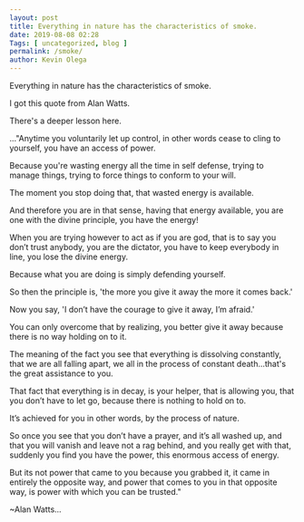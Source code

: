 ```yaml
--- 
layout: post 
title: Everything in nature has the characteristics of smoke. 
date: 2019-08-08 02:28
Tags: [ uncategorized, blog ]
permalink: /smoke/ 
author: Kevin Olega 
--- 
```

Everything in nature has the characteristics of smoke. 

I got this quote from Alan Watts.

There's a deeper lesson here.

..."Anytime you voluntarily let up control, in other words cease to cling to yourself, you have an access of power. 

Because you're wasting energy all the time in self defense, trying to manage things, trying to force things to conform to your will. 

The moment you stop doing that, that wasted energy is available. 

And therefore you are in that sense, having that energy available, you are one with the divine principle, you have the energy! 

When you are trying however to act as if you are god, that is to say you don’t trust anybody, you are the dictator, you have to keep everybody in line, you lose the divine energy. 

Because what you are doing is simply defending yourself.

So then the principle is, 'the more you give it away the more it comes back.' 

Now you say, 'I don’t have the courage to give it away, I’m afraid.' 

You can only overcome that by realizing, you better give it away because there is no way holding on to it. 

The meaning of the fact you see that everything is dissolving constantly, that we are all falling apart, we all in the process of constant death...that's the great assistance to you.

That fact that everything is in decay, is your helper, that is allowing you, that you don’t have to let go, because there is nothing to hold on to. 

It’s achieved for you in other words, by the process of nature.

So once you see that you don’t have a prayer, and it’s all washed up, and that you will vanish and leave not a rag behind, and you really get with that, suddenly you find you have the power, this enormous access of energy. 

But its not power that came to you because you grabbed it, it came in entirely the opposite way, and power that comes to you in that opposite way, is power with which you can be trusted." 

~Alan Watts...